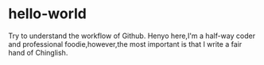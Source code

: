 # hello-world
Try to understand the workflow of Github.
Henyo here,I'm a half-way coder and professional foodie,however,the most important is 
that I write a fair hand of Chinglish.
